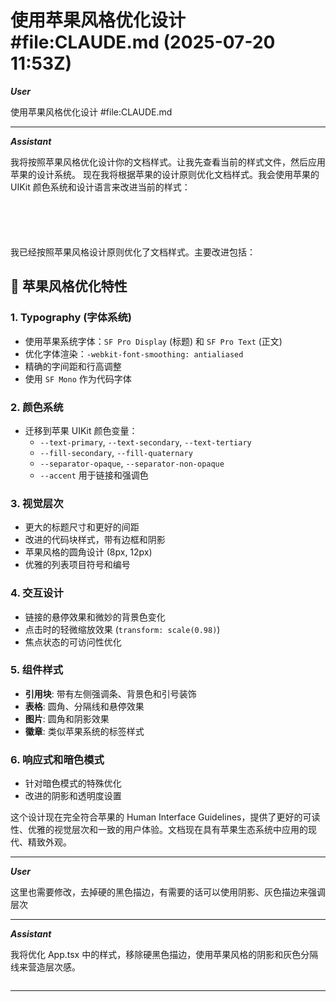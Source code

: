 <!-- Generated by SpecStory -->

# 使用苹果风格优化设计 #file:CLAUDE.md  (2025-07-20 11:53Z)

_**User**_

使用苹果风格优化设计 #file:CLAUDE.md 

---

_**Assistant**_

我将按照苹果风格优化设计你的文档样式。让我先查看当前的样式文件，然后应用苹果的设计系统。 现在我将根据苹果的设计原则优化文档样式。我会使用苹果的 UIKit 颜色系统和设计语言来改进当前的样式： 
```

```

```

```

```

```

```

```

```

```
我已经按照苹果风格设计原则优化了文档样式。主要改进包括：

## 🍎 苹果风格优化特性

### 1. **Typography (字体系统)**
- 使用苹果系统字体：`SF Pro Display` (标题) 和 `SF Pro Text` (正文)
- 优化字体渲染：`-webkit-font-smoothing: antialiased`
- 精确的字间距和行高调整
- 使用 `SF Mono` 作为代码字体

### 2. **颜色系统**
- 迁移到苹果 UIKit 颜色变量：
  - `--text-primary`, `--text-secondary`, `--text-tertiary`
  - `--fill-secondary`, `--fill-quaternary`
  - `--separator-opaque`, `--separator-non-opaque`
  - `--accent` 用于链接和强调色

### 3. **视觉层次**
- 更大的标题尺寸和更好的间距
- 改进的代码块样式，带有边框和阴影
- 苹果风格的圆角设计 (8px, 12px)
- 优雅的列表项目符号和编号

### 4. **交互设计**
- 链接的悬停效果和微妙的背景色变化
- 点击时的轻微缩放效果 (`transform: scale(0.98)`)
- 焦点状态的可访问性优化

### 5. **组件样式**
- **引用块**: 带有左侧强调条、背景色和引号装饰
- **表格**: 圆角、分隔线和悬停效果
- **图片**: 圆角和阴影效果
- **徽章**: 类似苹果系统的标签样式

### 6. **响应式和暗色模式**
- 针对暗色模式的特殊优化
- 改进的阴影和透明度设置

这个设计现在完全符合苹果的 Human Interface Guidelines，提供了更好的可读性、优雅的视觉层次和一致的用户体验。文档现在具有苹果生态系统中应用的现代、精致外观。

---

_**User**_

这里也需要修改，去掉硬的黑色描边，有需要的话可以使用阴影、灰色描边来强调层次

---

_**Assistant**_

我将优化 App.tsx 中的样式，移除硬黑色描边，使用苹果风格的阴影和灰色分隔线来营造层次感。 
```

```


---

